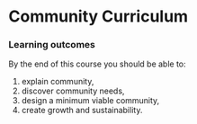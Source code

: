 # Community Curriculum

### Learning outcomes

By the end of this course you should be able to: 

1. explain community, 
2. discover community needs, 
3. design a minimum viable community, 
4. create growth and sustainability. 
